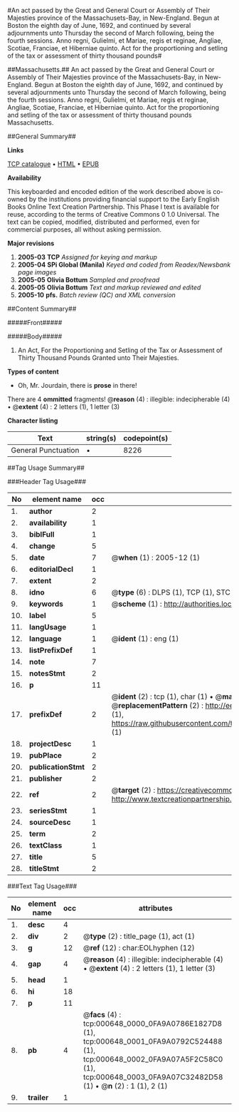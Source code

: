 #An act passed by the Great and General Court or Assembly of Their Majesties province of the Massachusets-Bay, in New-England. Begun at Boston the eighth day of June, 1692, and continued by several adjournments unto Thursday the second of March following, being the fourth sessions. Anno regni, Gulielmi, et Mariae, regis et reginae, Angliae, Scotiae, Franciae, et Hiberniae quinto. Act for the proportioning and setling of the tax or assessment of thirty thousand pounds#

##Massachusetts.##
An act passed by the Great and General Court or Assembly of Their Majesties province of the Massachusets-Bay, in New-England. Begun at Boston the eighth day of June, 1692, and continued by several adjournments unto Thursday the second of March following, being the fourth sessions. Anno regni, Gulielmi, et Mariae, regis et reginae, Angliae, Scotiae, Franciae, et Hiberniae quinto.
Act for the proportioning and setling of the tax or assessment of thirty thousand pounds
Massachusetts.

##General Summary##

**Links**

[TCP catalogue](http://www.ota.ox.ac.uk/tcp/)  • 
[HTML](http://tei.it.ox.ac.uk/tcp/Texts-HTML/free/N00/N00520.html)  • 
[EPUB](http://tei.it.ox.ac.uk/tcp/Texts-EPUB/free/N00/N00520.epub)

**Availability**

This keyboarded and encoded edition of the
	       work described above is co-owned by the institutions
	       providing financial support to the Early English Books
	       Online Text Creation Partnership. This Phase I text is
	       available for reuse, according to the terms of Creative
	       Commons 0 1.0 Universal. The text can be copied,
	       modified, distributed and performed, even for
	       commercial purposes, all without asking permission.

**Major revisions**

1. __2005-03__ __TCP__ *Assigned for keying and markup*
1. __2005-04__ __SPi Global (Manila)__ *Keyed and coded from Readex/Newsbank page images*
1. __2005-05__ __Olivia Bottum__ *Sampled and proofread*
1. __2005-05__ __Olivia Bottum__ *Text and markup reviewed and edited*
1. __2005-10__ __pfs.__ *Batch review (QC) and XML conversion*

##Content Summary##

#####Front#####

#####Body#####

1. An Act, For the Proportioning and Setling of the Tax or Assessment of Thirty Thousand Pounds Granted unto Their Majesties.

**Types of content**

  * Oh, Mr. Jourdain, there is **prose** in there!

There are 4 **ommitted** fragments! 
 @__reason__ (4) : illegible: indecipherable (4)  •  @__extent__ (4) : 2 letters (1), 1 letter (3)

**Character listing**


|Text|string(s)|codepoint(s)|
|---|---|---|
|General Punctuation|•|8226|

##Tag Usage Summary##

###Header Tag Usage###

|No|element name|occ|attributes|
|---|---|---|---|
|1.|__author__|2||
|2.|__availability__|1||
|3.|__biblFull__|1||
|4.|__change__|5||
|5.|__date__|7| @__when__ (1) : 2005-12 (1)|
|6.|__editorialDecl__|1||
|7.|__extent__|2||
|8.|__idno__|6| @__type__ (6) : DLPS (1), TCP (1), STC (1), NOTIS (1), IMAGE-SET (1), EVANS-CITATION (1)|
|9.|__keywords__|1| @__scheme__ (1) : http://authorities.loc.gov/ (1)|
|10.|__label__|5||
|11.|__langUsage__|1||
|12.|__language__|1| @__ident__ (1) : eng (1)|
|13.|__listPrefixDef__|1||
|14.|__note__|7||
|15.|__notesStmt__|2||
|16.|__p__|11||
|17.|__prefixDef__|2| @__ident__ (2) : tcp (1), char (1)  •  @__matchPattern__ (2) : ([0-9\-]+):([0-9IVX]+) (1), (.+) (1)  •  @__replacementPattern__ (2) : http://eebo.chadwyck.com/downloadtiff?vid=$1&page=$2 (1), https://raw.githubusercontent.com/textcreationpartnership/Texts/master/tcpchars.xml#$1 (1)|
|18.|__projectDesc__|1||
|19.|__pubPlace__|2||
|20.|__publicationStmt__|2||
|21.|__publisher__|2||
|22.|__ref__|2| @__target__ (2) : https://creativecommons.org/publicdomain/zero/1.0/ (1), http://www.textcreationpartnership.org/docs/. (1)|
|23.|__seriesStmt__|1||
|24.|__sourceDesc__|1||
|25.|__term__|2||
|26.|__textClass__|1||
|27.|__title__|5||
|28.|__titleStmt__|2||


###Text Tag Usage###

|No|element name|occ|attributes|
|---|---|---|---|
|1.|__desc__|4||
|2.|__div__|2| @__type__ (2) : title_page (1), act (1)|
|3.|__g__|12| @__ref__ (12) : char:EOLhyphen (12)|
|4.|__gap__|4| @__reason__ (4) : illegible: indecipherable (4)  •  @__extent__ (4) : 2 letters (1), 1 letter (3)|
|5.|__head__|1||
|6.|__hi__|18||
|7.|__p__|11||
|8.|__pb__|4| @__facs__ (4) : tcp:000648_0000_0FA9A0786E1827D8 (1), tcp:000648_0001_0FA9A0792C524488 (1), tcp:000648_0002_0FA9A07A5F2C58C0 (1), tcp:000648_0003_0FA9A07C32482D58 (1)  •  @__n__ (2) : 1 (1), 2 (1)|
|9.|__trailer__|1||
